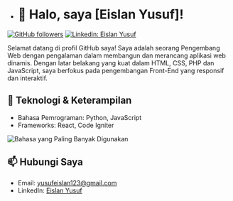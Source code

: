 - # 👋 Halo, saya [Eislan Yusuf]!

[![GitHub followers](https://img.shields.io/github/followers/ysfeislan07?label=Follow&style=social)](https://github.com/ysfeislan07)
[![Linkedin: Eislan Yusuf](https://img.shields.io/badge/-Follow-blue?style=flat-square&logo=Linkedin&logoColor=white&link=https://www.linkedin.com/in/eislan-yusuf/)](https://www.linkedin.com/in/eislan-yusuf/)

Selamat datang di profil GitHub saya! Saya adalah seorang Pengembang Web dengan pengalaman dalam membangun dan merancang aplikasi web dinamis. Dengan latar belakang yang kuat dalam HTML, CSS, PHP dan JavaScript, saya berfokus pada pengembangan Front-End yang responsif dan interaktif.

## 🔧 Teknologi & Keterampilan
- Bahasa Pemrograman: Python, JavaScript
- Frameworks: React, Code Igniter
  
![Bahasa yang Paling Banyak Digunakan](https://github-readme-stats.vercel.app/api/top-langs/?username=ysfeislan07&layout=compact&theme=radical)

## 📫 Hubungi Saya
- Email: [yusufeislan123@gmail.com](mailto:yusufeislan123@gmail.com)
- LinkedIn: [Eislan Yusuf](https://www.linkedin.com/in/eislan-yusuf/)

<!---
ysfeislan07/ysfeislan07 is a ✨ special ✨ repository because its `README.md` (this file) appears on your GitHub profile.
You can click the Preview link to take a look at your changes.
--->
